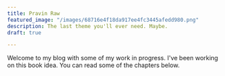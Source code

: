 ```yaml
---
title: Pravin Raw
featured_image: "/images/68716e4f18da917ee4fc3445afedd980.png"
description: The last theme you'll ever need. Maybe.
draft: true

---
```

Welcome to my blog with some of my work in progress. I've been working on this book idea. You can read some of the chapters below.